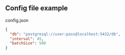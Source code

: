 ## Config file example

config.json

```json
{
  "db": "postgresql://user:pass@localhost:5432/db",
  "interval": 45,
  "batchSize": 500
}
```
